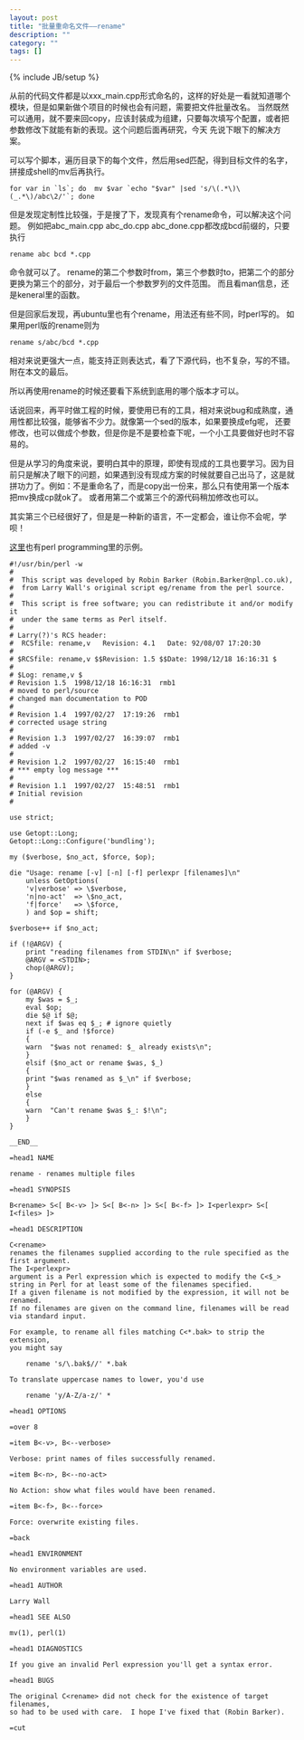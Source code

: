 ```yaml
---
layout: post
title: "批量重命名文件——rename"
description: ""
category: ""
tags: []
---
```

{% include JB/setup %}

从前的代码文件都是以xxx_main.cpp形式命名的，这样的好处是一看就知道哪个模块，但是如果新做个项目的时候也会有问题，需要把文件批量改名。
当然既然可以通用，就不要来回copy，应该封装成为组建，只要每次填写个配置，或者把参数修改下就能有新的表现。这个问题后面再研究，今天
先说下眼下的解决方案。

可以写个脚本，遍历目录下的每个文件，然后用sed匹配，得到目标文件的名字，拼接成shell的mv后再执行。

```
for var in `ls`; do  mv $var `echo "$var" |sed 's/\(.*\)\(_.*\)/abc\2/'`; done
```

但是发现定制性比较强，于是搜了下，发现真有个rename命令，可以解决这个问题。
例如把abc_main.cpp abc_do.cpp abc_done.cpp都改成bcd前缀的，只要执行

```
rename abc bcd *.cpp
```
命令就可以了。
rename的第二个参数时from，第三个参数时to，把第二个的部分更换为第三个的部分，对于最后一个参数罗列的文件范围。
而且看man信息，还是keneral里的函数。

但是回家后发现，再ubuntu里也有个rename，用法还有些不同，时perl写的。
如果用perl版的rename则为 
```
rename s/abc/bcd *.cpp
```
相对来说更强大一点，能支持正则表达式，看了下源代码，也不复杂，写的不错。附在本文的最后。

所以再使用rename的时候还要看下系统到底用的哪个版本才可以。

话说回来，再平时做工程的时候，要使用已有的工具，相对来说bug和成熟度，通用性都比较强，能够省不少力。就像第一个sed的版本，如果要换成efg呢，
还要修改，也可以做成个参数，但是你是不是要检查下呢，一个小工具要做好也时不容易的。

但是从学习的角度来说，要明白其中的原理，即使有现成的工具也要学习。因为目前只是解决了眼下的问题，如果遇到没有现成方案的时候就要自己出马了，这是就
拼功力了。例如：不是重命名了，而是copy出一份来，那么只有使用第一个版本把mv换成cp就ok了。
或者用第二个或第三个的源代码稍加修改也可以。

其实第三个已经很好了，但是是一种新的语言，不一定都会，谁让你不会呢，学呗！

[这里](http://docstore.mik.ua/orelly/perl/cookbook/ch09_10.htm#ch09-40514)也有perl programming里的示例。

```
#!/usr/bin/perl -w
#
#  This script was developed by Robin Barker (Robin.Barker@npl.co.uk),
#  from Larry Wall's original script eg/rename from the perl source.
#
#  This script is free software; you can redistribute it and/or modify it
#  under the same terms as Perl itself.
#
# Larry(?)'s RCS header:
#  RCSfile: rename,v   Revision: 4.1   Date: 92/08/07 17:20:30 
#
# $RCSfile: rename,v $$Revision: 1.5 $$Date: 1998/12/18 16:16:31 $
#
# $Log: rename,v $
# Revision 1.5  1998/12/18 16:16:31  rmb1
# moved to perl/source
# changed man documentation to POD
#
# Revision 1.4  1997/02/27  17:19:26  rmb1
# corrected usage string
#
# Revision 1.3  1997/02/27  16:39:07  rmb1
# added -v
#
# Revision 1.2  1997/02/27  16:15:40  rmb1
# *** empty log message ***
#
# Revision 1.1  1997/02/27  15:48:51  rmb1
# Initial revision
#

use strict;

use Getopt::Long;
Getopt::Long::Configure('bundling');

my ($verbose, $no_act, $force, $op);

die "Usage: rename [-v] [-n] [-f] perlexpr [filenames]\n"
    unless GetOptions(
	'v|verbose' => \$verbose,
	'n|no-act'  => \$no_act,
	'f|force'   => \$force,
    ) and $op = shift;

$verbose++ if $no_act;

if (!@ARGV) {
    print "reading filenames from STDIN\n" if $verbose;
    @ARGV = <STDIN>;
    chop(@ARGV);
}

for (@ARGV) {
    my $was = $_;
    eval $op;
    die $@ if $@;
    next if $was eq $_; # ignore quietly
    if (-e $_ and !$force)
    {
	warn  "$was not renamed: $_ already exists\n";
    }
    elsif ($no_act or rename $was, $_)
    {
	print "$was renamed as $_\n" if $verbose;
    }
    else
    {
	warn  "Can't rename $was $_: $!\n";
    }
}

__END__

=head1 NAME

rename - renames multiple files

=head1 SYNOPSIS

B<rename> S<[ B<-v> ]> S<[ B<-n> ]> S<[ B<-f> ]> I<perlexpr> S<[ I<files> ]>

=head1 DESCRIPTION

C<rename>
renames the filenames supplied according to the rule specified as the
first argument.
The I<perlexpr> 
argument is a Perl expression which is expected to modify the C<$_>
string in Perl for at least some of the filenames specified.
If a given filename is not modified by the expression, it will not be
renamed.
If no filenames are given on the command line, filenames will be read
via standard input.

For example, to rename all files matching C<*.bak> to strip the extension,
you might say

	rename 's/\.bak$//' *.bak

To translate uppercase names to lower, you'd use

	rename 'y/A-Z/a-z/' *

=head1 OPTIONS

=over 8

=item B<-v>, B<--verbose>

Verbose: print names of files successfully renamed.

=item B<-n>, B<--no-act>

No Action: show what files would have been renamed.

=item B<-f>, B<--force>

Force: overwrite existing files.

=back

=head1 ENVIRONMENT

No environment variables are used.

=head1 AUTHOR

Larry Wall

=head1 SEE ALSO

mv(1), perl(1)

=head1 DIAGNOSTICS

If you give an invalid Perl expression you'll get a syntax error.

=head1 BUGS

The original C<rename> did not check for the existence of target filenames,
so had to be used with care.  I hope I've fixed that (Robin Barker).

=cut

```
